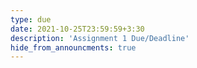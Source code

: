 ```yaml
---
type: due
date: 2021-10-25T23:59:59+3:30
description: 'Assignment 1 Due/Deadline'
hide_from_announcments: true
---
```


